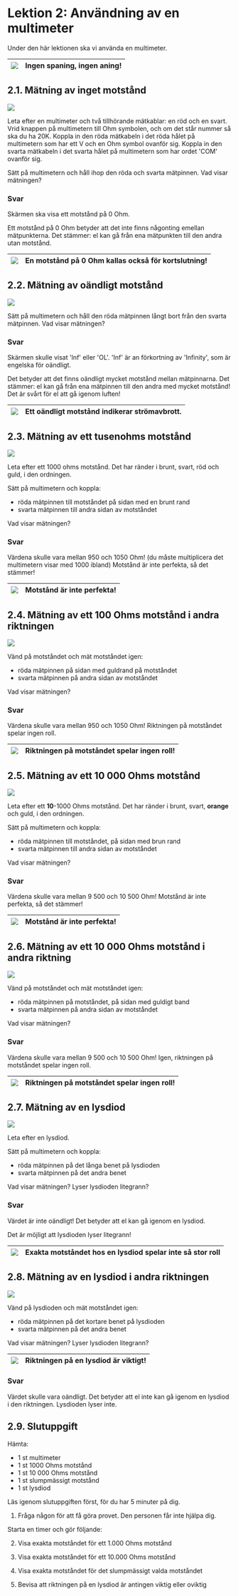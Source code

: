 # Lektion 2: Användning av en multimeter

Under den här lektionen ska vi använda en multimeter.

![](EmojiSunglasses.png) | Ingen spaning, ingen aning!
:-------------:|:----------------------------------------: 

## 2.1. Mätning av inget motstånd

![](anvaendning_av_en_multimeter_kortslutning.png)

Leta efter en multimeter och två tillhörande mätkablar: en röd och en svart.
Vrid knappen på multimetern till Ohm symbolen,
och om det står nummer så ska du ha 20K.
Koppla in den röda mätkabeln i det röda hålet på multimetern som har ett V och en
Ohm symbol ovanför sig.
Koppla in den svarta mätkabeln i det svarta hålet på multimetern som har ordet 'COM' ovanför sig.

Sätt på multimetern och håll ihop den röda och svarta mätpinnen.
Vad visar mätningen?

### Svar

Skärmen ska visa ett motstånd på 0 Ohm.

Ett motstånd på 0 Ohm betyder att det inte finns någonting emellan mätpunkterna.
Det stämmer: el kan gå från ena mätpunkten till den andra utan motstånd.

![](EmojiBowtie.png) | En motstånd på 0 Ohm kallas också för kortslutning!
:-------------:|:----------------------------------------: 

## 2.2. Mätning av oändligt motstånd

![](anvaendning_av_en_multimeter_luft.png)

Sätt på multimetern och håll den röda mätpinnen långt bort från den svarta mätpinnen.
Vad visar mätningen?

### Svar

Skärmen skulle visat 'Inf' eller 'OL'. 'Inf' är an förkortning av 'Infinity',
som är engelska för oändligt.

Det betyder att det finns oändligt mycket motstånd mellan mätpinnarna.
Det stämmer: el kan gå från ena mätpinnen till den andra med mycket motstånd!
Det är svårt för el att gå igenom luften!

![](EmojiBowtie.png) | Ett oändligt motstånd indikerar strömavbrott.
:-------------:|:----------------------------------------: 

## 2.3. Mätning av ett tusenohms motstånd

![](anvaendning_av_en_multimeter_1000_1.png)

Leta efter ett 1000 ohms motstånd.
Det har ränder i brunt, svart, röd och guld, i den ordningen.

Sätt på multimetern och koppla:

 * röda mätpinnen till motståndet på sidan med en brunt rand 
 * svarta mätpinnen till andra sidan av motståndet

Vad visar mätningen?

### Svar

Värdena skulle vara mellan 950 och 1050 Ohm! (du måste multiplicera det multimetern visar med 1000 ibland)
Motstånd är inte perfekta, så det stämmer!

![](EmojiBowtie.png) | Motstånd är inte perfekta!
:-------------:|:----------------------------------------: 

## 2.4. Mätning av ett 100 Ohms motstånd i andra riktningen

![](anvaendning_av_en_multimeter_1000_2.png)

Vänd på motståndet och mät motståndet igen:

 * röda mätpinnen på sidan med guldrand på motståndet
 * svarta mätpinnen på andra sidan av motståndet

Vad visar mätningen?

### Svar

Värdena skulle vara mellan 950 och 1050 Ohm!
Riktningen på motståndet spelar ingen roll.

![](EmojiBowtie.png) | Riktningen på motståndet spelar ingen roll!
:-------------:|:----------------------------------------: 

## 2.5. Mätning av ett 10 000 Ohms motstånd

![](anvaendning_av_en_multimeter_10000_1.png)

Leta efter ett **10**-1000 Ohms motstånd.
Det har ränder i brunt, svart, **orange** och guld, i den ordningen.

Sätt på multimetern och koppla:

 * röda mätpinnen till motståndet, på sidan med brun rand 
 * svarta mätpinnen till andra sidan av motståndet

Vad visar mätningen?

### Svar

Värdena skulle vara mellan 9 500 och 10 500 Ohm!
Motstånd är inte perfekta, så det stämmer!

![](EmojiBowtie.png) | Motstånd är inte perfekta!
:-------------:|:----------------------------------------: 

## 2.6. Mätning av ett 10 000 Ohms motstånd i andra riktning

![](anvaendning_av_en_multimeter_10000_2.png)

Vänd på motståndet och mät motståndet igen:

 * röda mätpinnen på motståndet, på sidan med guldigt band 
 * svarta mätpinnen på andra sidan av motståndet

Vad visar mätningen?

### Svar

Värdena skulle vara mellan 9 500 och 10 500 Ohm!
Igen, riktningen på motståndet spelar ingen roll.

![](EmojiBowtie.png) | Riktningen på motståndet spelar ingen roll!
:-------------:|:----------------------------------------: 

## 2.7. Mätning av en lysdiod

![](anvaendning_av_en_multimeter_lysdiod_1.png)

Leta efter en lysdiod.

Sätt på multimetern och koppla:

 * röda mätpinnen på det långa benet på lysdioden
 * svarta mätpinnen på det andra benet

Vad visar mätningen? Lyser lysdioden litegrann?

### Svar

Värdet är inte oändligt!
Det betyder att el kan gå igenom en lysdiod.

Det är möjligt att lysdioden lyser litegrann!

![](EmojiBowtie.png) | Exakta motståndet hos en lysdiod spelar inte så stor roll
:-------------:|:----------------------------------------: 

## 2.8. Mätning av en lysdiod i andra riktningen

![](anvaendning_av_en_multimeter_lysdiod_2.png)

Vänd på lysdioden och mät motståndet igen:

 * röda mätpinnen på det kortare benet på lysdioden
 * svarta mätpinnen på det andra benet

Vad visar mätningen? Lyser lysdioden litegrann?

![](EmojiBowtie.png) | Riktningen på en lysdiod är viktigt!
:-------------:|:----------------------------------------: 

### Svar

Värdet skulle vara oändligt.
Det betyder att el inte kan gå igenom en lysdiod i den riktningen.
Lysdioden lyser inte.

## 2.9. Slutuppgift

Hämta:

 * 1 st multimeter
 * 1 st 1000 Ohms motstånd
 * 1 st 10 000 Ohms motstånd
 * 1 st slumpmässigt motstånd
 * 1 st lysdiod

Läs igenom slutuppgiften först, för du har 5 minuter på dig.

1. Fråga någon för att få göra provet. Den personen får inte hjälpa dig.

Starta en timer och gör följande:

2. Visa exakta motståndet för ett 1.000 Ohms motstånd

3. Visa exakta motståndet för ett 10.000 Ohms motstånd

4. Visa exakta motståndet för det slumpmässigt valda motståndet

5. Bevisa att riktningen på en lysdiod är antingen viktig eller oviktig
